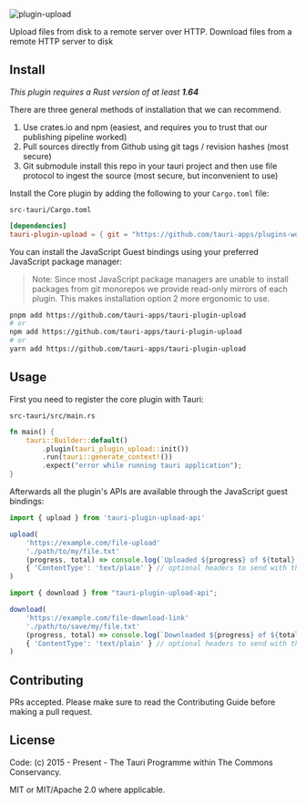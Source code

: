![plugin-upload](banner.png)

Upload files from disk to a remote server over HTTP.
Download files from a remote HTTP server to disk

## Install

_This plugin requires a Rust version of at least **1.64**_

There are three general methods of installation that we can recommend.

1. Use crates.io and npm (easiest, and requires you to trust that our publishing pipeline worked)
2. Pull sources directly from Github using git tags / revision hashes (most secure)
3. Git submodule install this repo in your tauri project and then use file protocol to ingest the source (most secure, but inconvenient to use)

Install the Core plugin by adding the following to your `Cargo.toml` file:

`src-tauri/Cargo.toml`

```toml
[dependencies]
tauri-plugin-upload = { git = "https://github.com/tauri-apps/plugins-workspace", branch = "v1" }
```

You can install the JavaScript Guest bindings using your preferred JavaScript package manager:

> Note: Since most JavaScript package managers are unable to install packages from git monorepos we provide read-only mirrors of each plugin. This makes installation option 2 more ergonomic to use.

```sh
pnpm add https://github.com/tauri-apps/tauri-plugin-upload
# or
npm add https://github.com/tauri-apps/tauri-plugin-upload
# or
yarn add https://github.com/tauri-apps/tauri-plugin-upload
```

## Usage

First you need to register the core plugin with Tauri:

`src-tauri/src/main.rs`

```rust
fn main() {
    tauri::Builder::default()
        .plugin(tauri_plugin_upload::init())
        .run(tauri::generate_context!())
        .expect("error while running tauri application");
}
```

Afterwards all the plugin's APIs are available through the JavaScript guest bindings:

```javascript
import { upload } from 'tauri-plugin-upload-api'

upload(
    'https://example.com/file-upload'
    './path/to/my/file.txt'
    (progress, total) => console.log(`Uploaded ${progress} of ${total} bytes`) // a callback that will be called with the upload progress
    { 'ContentType': 'text/plain' } // optional headers to send with the request
)
```

```javascript
import { download } from "tauri-plugin-upload-api";

download(
    'https://example.com/file-download-link'
    './path/to/save/my/file.txt'
    (progress, total) => console.log(`Downloaded ${progress} of ${total} bytes`) // a callback that will be called with the download progress
    { 'ContentType': 'text/plain' } // optional headers to send with the request
)
```

## Contributing

PRs accepted. Please make sure to read the Contributing Guide before making a pull request.

## License

Code: (c) 2015 - Present - The Tauri Programme within The Commons Conservancy.

MIT or MIT/Apache 2.0 where applicable.
